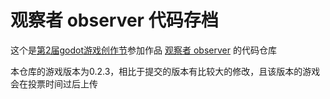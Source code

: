 # 观察者 observer 代码存档

这个是[第2届godot游戏创作节](https://itch.io/jam/httpsgithubcomli-game-academy-craft-2)参加作品 
[观察者 observer](https://itch.io/jam/httpsgithubcomli-game-academy-craft-2/rate/3434366) 的代码仓库

本仓库的游戏版本为0.2.3，相比于提交的版本有比较大的修改，且该版本的游戏会在投票时间过后上传

